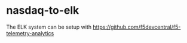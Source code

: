 # nasdaq-to-elk

The ELK system can be setup with https://github.com/f5devcentral/f5-telemetry-analytics
